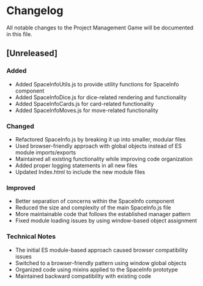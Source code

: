 # Changelog

All notable changes to the Project Management Game will be documented in this file.

## [Unreleased]

### Added
- Added SpaceInfoUtils.js to provide utility functions for SpaceInfo component
- Added SpaceInfoDice.js for dice-related rendering and functionality
- Added SpaceInfoCards.js for card-related functionality
- Added SpaceInfoMoves.js for move-related functionality

### Changed
- Refactored SpaceInfo.js by breaking it up into smaller, modular files
- Used browser-friendly approach with global objects instead of ES module imports/exports
- Maintained all existing functionality while improving code organization
- Added proper logging statements in all new files
- Updated Index.html to include the new module files

### Improved
- Better separation of concerns within the SpaceInfo component
- Reduced the size and complexity of the main SpaceInfo.js file
- More maintainable code that follows the established manager pattern
- Fixed module loading issues by using window-based object assignment

### Technical Notes
- The initial ES module-based approach caused browser compatibility issues
- Switched to a browser-friendly pattern using window global objects
- Organized code using mixins applied to the SpaceInfo prototype
- Maintained backward compatibility with existing code
